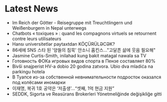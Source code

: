 # Latest News
-  Im Reich der Götter - Reisegruppe mit Treuchtlingern und Weißenburgern in Nepal unterwegs
-  Chatbots « toxiques » : quand les compagnons virtuels se retournent contre leurs utilisateurs
-  Hansı universitetlər paytaxtdan KÖÇÜRÜLƏCƏK?
-  86세에 SNS 스타 된 '양들의 침묵' 안소니 홉킨스…"고달픈 삶에 웃음 필요해"
-  Jasmine Curtis-Smith, inilahad kung bakit matagal nawala sa TV
-  Готовность ФОКа игровых видов спорта в Пензе составляет 80%
-  Bivši snajperist HV-a dobio 20 godina zatvora. Ubio dva mladića na parkingu hotela
-  В Туапсе из-за собственной невнимательности подросток оказался под колёсами иномарки
-  이재명, 복귀 1호 공약은 ‘저출생’...“셋째, 1억 현금 지원”
-  SEDDK, Sigorta ve Reasürans Brokerleri Yönetmeliğinde değişikliğe gitti

